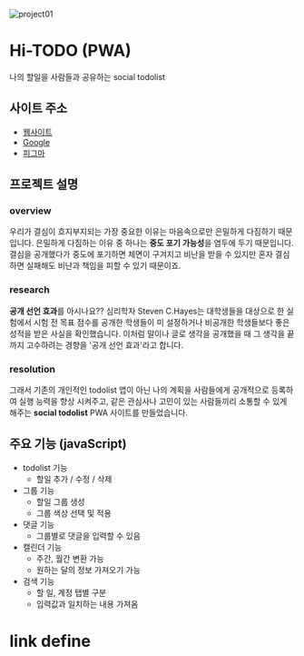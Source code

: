 ![project01](https://user-images.githubusercontent.com/110226576/209320810-a6fd1589-8ae4-45b0-9cd4-d8eba053b610.png)

# Hi-TODO (PWA)
나의 할일을 사람들과 공유하는 social todolist

## 사이트 주소
- <a href="https://pcy09.github.io/04_Hi-TODO/" target="_blank">웹사이트</a>
- [Google][]
- <a href="https://www.figma.com/proto/Kwqlx1WOWcEY9D5mhy57Y2/todoList?page-id=5%3A2088&node-id=59%3A24&viewport=-219%2C3654%2C0.95&scaling=scale-down&starting-point-node-id=59%3A24" target="_blank">피그마</a>
## 프로젝트 설명

### overview
우리가 결심이 흐지부지되는 가장 중요한 이유는 마음속으로만 은밀하게 다짐하기 때문입니다. 은밀하게 다짐하는 이유 중 하나는 <b>중도 포기 가능성</b>을 염두에 두기 때문입니다. 결심을 공개했다가 중도에 포기하면 체면이 구겨지고 비난을 받을 수 있지만 혼자 결심하면 실패해도 비난과 책임을 피할 수 있기 때문이죠.
### research
<b>공개 선언 효과</b>를 아시나요?? 심리학자 Steven C.Hayes는 대학생들을 대상으로 한 실험에서 시험 전 목표 점수를 공개한 학생들이 미 설정하거나 비공개한 학생들보다 좋은 성적을 받은 사실을 확인했습니다. 이처럼 말이나 글로 생각을 공개했을 때 그 생각을 끝까지 고수하려는 경향을 '공개 선언 효과'라고 합니다.
### resolution
그래서 기존의 개인적인 todolist 앱이 아닌 나의 계획을 사람들에게 공개적으로 등록하여 실행 능력을 향상 시켜주고, 같은 관심사나 고민이 있는 사람들끼리 소통할 수 있게 해주는 <b>social todolist</b> PWA 사이트를 만들었습니다.

## 주요 기능 (javaScript)
* todolist 기능
  - 할일 추가 / 수정 / 삭제
* 그룹 기능
  - 할일 그룹 생성
  - 그룹 색상 선택 및 적용
* 댓글 기능
  - 그룹별로 댓글을 입력할 수 있음
* 캘린더 기능
  - 주간, 월간 변환 가능
  - 원하는 달의 정보 가져오기 가능
* 검색 기능
  - 할 일, 계정 탭별 구분
  - 입력값과 일치하는 내용 가져옴


# link define
[Google]: http://google.com/ 
